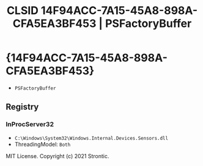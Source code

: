 ﻿---
title: "CLSID 14F94ACC-7A15-45A8-898A-CFA5EA3BF453 | PSFactoryBuffer"
excerpt: What is COM-Object CLSID 14F94ACC-7A15-45A8-898A-CFA5EA3BF453?
---

# {14F94ACC-7A15-45A8-898A-CFA5EA3BF453}

* `PSFactoryBuffer`

## Registry


### InProcServer32

* `C:\Windows\System32\Windows.Internal.Devices.Sensors.dll`
* ThreadingModel: `Both`

MIT License. Copyright (c) 2021 Strontic.


